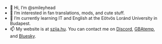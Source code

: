 - 👋 Hi, I’m @smileyhead
- 👀 I’m interested in fan translations, mods, and cute stuff.
- 🌱 I’m currently learning IT and English at the Eötvös Loránd University in Budapest.
- 📫 My website is at [szija.hu](https://szija.hu/). You can contact me on [Discord](https://discord.com/channels/@me/164119349836120074/), [GBAtemp](https://gbatemp.net/members/smileyhead.371073/), and [Bluesky](https://bsky.app/profile/szija.hu).

<!---
smileyhead/smileyhead is a ✨ special ✨ repository because its `README.md` (this file) appears on your GitHub profile.
You can click the Preview link to take a look at your changes.
--->
